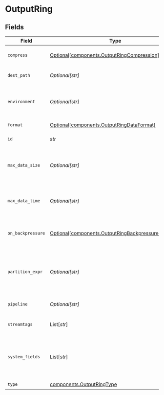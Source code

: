 # OutputRing


## Fields

| Field                                                                                                                            | Type                                                                                                                             | Required                                                                                                                         | Description                                                                                                                      |
| -------------------------------------------------------------------------------------------------------------------------------- | -------------------------------------------------------------------------------------------------------------------------------- | -------------------------------------------------------------------------------------------------------------------------------- | -------------------------------------------------------------------------------------------------------------------------------- |
| `compress`                                                                                                                       | [Optional[components.OutputRingCompression]](../../models/components/outputringcompression.md)                                   | :heavy_minus_sign:                                                                                                               | Select data compression format. Optional.                                                                                        |
| `dest_path`                                                                                                                      | *Optional[str]*                                                                                                                  | :heavy_minus_sign:                                                                                                               | Path to use to write metrics. Defaults to $CRIBL_HOME/state/<id>                                                                 |
| `environment`                                                                                                                    | *Optional[str]*                                                                                                                  | :heavy_minus_sign:                                                                                                               | Optionally, enable this config only on a specified Git branch. If empty, will be enabled everywhere.                             |
| `format`                                                                                                                         | [Optional[components.OutputRingDataFormat]](../../models/components/outputringdataformat.md)                                     | :heavy_minus_sign:                                                                                                               | Format of the output data.                                                                                                       |
| `id`                                                                                                                             | *str*                                                                                                                            | :heavy_check_mark:                                                                                                               | Unique ID for this output                                                                                                        |
| `max_data_size`                                                                                                                  | *Optional[str]*                                                                                                                  | :heavy_minus_sign:                                                                                                               | Maximum disk space allowed to be consumed (e.g., 420MB or 4GB). Once reached, older data will be deleted.                        |
| `max_data_time`                                                                                                                  | *Optional[str]*                                                                                                                  | :heavy_minus_sign:                                                                                                               | Maximum amount of time to retain data (e.g., 2h or 4d). Once reached, older data will be deleted.                                |
| `on_backpressure`                                                                                                                | [Optional[components.OutputRingBackpressureBehavior]](../../models/components/outputringbackpressurebehavior.md)                 | :heavy_minus_sign:                                                                                                               | Whether to block or drop events when all receivers are exerting backpressure.                                                    |
| `partition_expr`                                                                                                                 | *Optional[str]*                                                                                                                  | :heavy_minus_sign:                                                                                                               | JS expression to define how files are partitioned and organized. If left blank, Cribl Stream will fallback on event.__partition. |
| `pipeline`                                                                                                                       | *Optional[str]*                                                                                                                  | :heavy_minus_sign:                                                                                                               | Pipeline to process data before sending out to this output.                                                                      |
| `streamtags`                                                                                                                     | List[*str*]                                                                                                                      | :heavy_minus_sign:                                                                                                               | Add tags for filtering and grouping in @{product}.                                                                               |
| `system_fields`                                                                                                                  | List[*str*]                                                                                                                      | :heavy_minus_sign:                                                                                                               | Set of fields to automatically add to events using this output. E.g.: cribl_pipe, c*. Wildcards supported.                       |
| `type`                                                                                                                           | [components.OutputRingType](../../models/components/outputringtype.md)                                                           | :heavy_check_mark:                                                                                                               | N/A                                                                                                                              |